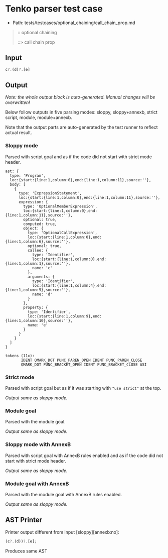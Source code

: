 # Tenko parser test case

- Path: tests/testcases/optional_chaining/call_chain_prop.md

> :: optional chaining
>
> ::> call chain prop
>
> 

## Input

`````js
c?.(d)?.[e]
`````

## Output

_Note: the whole output block is auto-generated. Manual changes will be overwritten!_

Below follow outputs in five parsing modes: sloppy, sloppy+annexb, strict script, module, module+annexb.

Note that the output parts are auto-generated by the test runner to reflect actual result.

### Sloppy mode

Parsed with script goal and as if the code did not start with strict mode header.

`````
ast: {
  type: 'Program',
  loc:{start:{line:1,column:0},end:{line:1,column:11},source:''},
  body: [
    {
      type: 'ExpressionStatement',
      loc:{start:{line:1,column:0},end:{line:1,column:11},source:''},
      expression: {
        type: 'OptionalMemberExpression',
        loc:{start:{line:1,column:0},end:{line:1,column:11},source:''},
        optional: true,
        computed: true,
        object: {
          type: 'OptionalCallExpression',
          loc:{start:{line:1,column:0},end:{line:1,column:6},source:''},
          optional: true,
          callee: {
            type: 'Identifier',
            loc:{start:{line:1,column:0},end:{line:1,column:1},source:''},
            name: 'c'
          },
          arguments: {
            type: 'Identifier',
            loc:{start:{line:1,column:4},end:{line:1,column:5},source:''},
            name: 'd'
          }
        },
        property: {
          type: 'Identifier',
          loc:{start:{line:1,column:9},end:{line:1,column:10},source:''},
          name: 'e'
        }
      }
    }
  ]
}

tokens (11x):
       IDENT QMARK_DOT PUNC_PAREN_OPEN IDENT PUNC_PAREN_CLOSE
       QMARK_DOT PUNC_BRACKET_OPEN IDENT PUNC_BRACKET_CLOSE ASI
`````

### Strict mode

Parsed with script goal but as if it was starting with `"use strict"` at the top.

_Output same as sloppy mode._

### Module goal

Parsed with the module goal.

_Output same as sloppy mode._

### Sloppy mode with AnnexB

Parsed with script goal with AnnexB rules enabled and as if the code did not start with strict mode header.

_Output same as sloppy mode._

### Module goal with AnnexB

Parsed with the module goal with AnnexB rules enabled.

_Output same as sloppy mode._

## AST Printer

Printer output different from input [sloppy][annexb:no]:

````js
(c?.(d))?.[e];
````

Produces same AST
